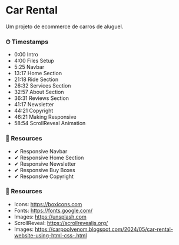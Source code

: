 # Car Rental

Um projeto de ecommerce de carros de aluguel.

### ⏱ Timestamps

- 0:00 Intro
- 4:00 Files Setup
- 5:25 Navbar
- 13:17 Home Section
- 21:18 Ride Section
- 26:32 Services Section
- 32:57 About Section
- 36:31 Reviews Section
- 41:17 Newsletter
- 44:21 Copyright
- 46:21 Making Responsive
- 58:54 ScrollReveal Animation

### 📁 Resources 

- ✔ Responsive Navbar
- ✔ Responsive Home Section
- ✔ Responsive Newsletter
- ✔ Responsive Buy Boxes
- ✔ Responsive Copyright 

### 📁 Resources 

- Icons: https://boxicons.com
- Fonts: https://fonts.google.com/
- Images: https://unsplash.com
- ScrollReveal: https://scrollrevealjs.org/
- Images: https://carpoolvenom.blogspot.com/2024/05/car-rental-website-using-html-css-.html